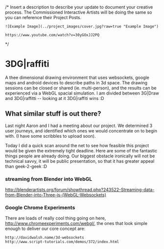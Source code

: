 /*
	Insert a description to describe your update to document your creative process. The Commissioned Interactive Artists will be doing the same so you can reference their Project Posts.

	![Example Image](../project_images/cover.jpg?raw=true "Example Image")

	https://www.youtube.com/watch?v=30yGOxJJ2PQ
*/

# 3DG|raffiti

A thee dimensional drawing environment that uses websockets, google maps and android devices to describe paths in 3d space. The drawing sessions can be closed or shared (ie. multi-person), and the results can be experienced via a WebGL spacial simulation. I am divided between 3G|Draw and 3DG|raffitti -- looking at it 3DG|raffiti wins :D


## What similar stuff is out there?

Last night Aaron and I had a meeting about our project. We determined 3 user journeys, and identified which ones we would concentrate on to begin with. (I have some scribbles to upload soon).

Today I did a quick scan around the net to see how feasible this project would be given the extremely tight deadline. Here are some of the fantastic things people are already doing. Our biggest obstacle ironically will not be technical savvy, it will be public presentation, so that it has greater appeal than geek-2-geek :D

### streaming from Blender into WebGL

http://blenderartists.org/forum/showthread.php?243522-Streaming-data-from-Blender-into-Three-js-(WebGL-Websockets)

### Google Chrome Experiments

There are loads of really cool thing going on here, http://www.chromeexperiments.com/webgl/, the ones that look simple enough to deliver our core concept are:

	http://davidwalsh.name/3d-websockets
	http://www.script-tutorials.com/demos/372/index.html